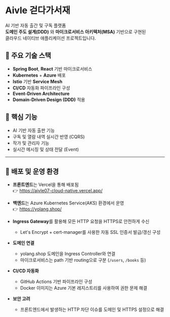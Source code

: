 # Aivle 걷다가서재

AI 기반 자동 출간 및 구독 플랫폼  
**도메인 주도 설계(DDD)** 와 **마이크로서비스 아키텍처(MSA)** 기반으로 구현된  
클라우드 네이티브 애플리케이션 프로젝트입니다.

## 🧩 주요 기술 스택

- **Spring Boot**, **React** 기반 마이크로서비스
- **Kubernetes** + **Azure** 배포
- **Istio** 기반 **Service Mesh**
- **CI/CD** 자동화 파이프라인 구성
- **Event-Driven Architecture**
- **Domain-Driven Design (DDD)** 적용

## 🎯 핵심 기능

- AI 기반 자동 출판 기능
- 구독 및 열람 내역 실시간 반영 (CQRS)
- 작가 및 관리자 기능
- 실시간 메시징 및 상태 전달 (Event)

---

## 🚀 배포 및 운영 환경

- **프론트엔드**는 Vercel을 통해 배포됨  
  👉 https://aivle07-cloud-native.vercel.app/

- **백엔드**는 Azure Kubernetes Service(AKS) 환경에서 운영  
  👉 https://yolang.shop/

- **Ingress Gateway**를 활용해 모든 HTTP 요청을 HTTPS로 안전하게 수신
  - Let's Encrypt + cert-manager를 사용한 자동 SSL 인증서 발급/갱신 구성

- **도메인 연결**
  - yolang.shop 도메인을 Ingress Controller와 연결
  - 마이크로서비스는 path 기반 routing으로 구분 (`/users`, `/books` 등)

- **CI/CD 자동화**
  - GitHub Actions 기반 파이프라인 구성
  - Docker 이미지는 Azure 기본 레지스트리를 사용하여 권한 문제 해결

- **보안 고려**
  - 프론트엔드에서 발생하는 HTTP 차단 이슈를 도메인 및 HTTPS 설정으로 해결
